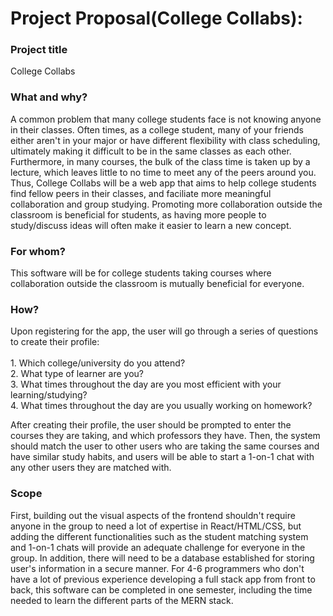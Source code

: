 # Project Proposal(College Collabs): 


### Project title

College Collabs

### What and why?


A common problem that many college students face is not knowing anyone in their classes. Often times, as a college student, many of your friends either aren't in your major or have different flexibility with class scheduling, ultimately making it difficult to be in the same classes as each other. Furthermore, in many courses, the bulk of the class time is taken up by a lecture, which leaves little to no time to meet any of the peers around you. Thus, College Collabs will be a web app that aims to help college students find fellow peers in their classes, and faciliate more meaningful collaboration and group studying. Promoting more collaboration outside the classroom is beneficial for students, as having more people to study/discuss ideas will often make it easier to learn a new concept. 



### For whom?


This software will be for college students taking courses where collaboration outside the classroom is mutually beneficial for everyone. 



### How?



Upon registering for the app, the user will go through a series of questions to create their profile:\
\
        1. Which college/university do you attend? \
        2. What type of learner are you? \
        3. What times throughout the day are you most efficient with your learning/studying? \
        4. What times throughout the day are you usually working on homework? 


After creating their profile, the user should be prompted to enter the courses they are taking, and which professors they have. Then, the system should match the user to other users who are taking the same courses and have similar study habits, and users will be able to start a 1-on-1 chat with any other users they are matched with. 

### Scope

First, building out the visual aspects of the frontend shouldn't require anyone in the group to need a lot of expertise in React/HTML/CSS, but adding the different functionalities such as the student matching system and 1-on-1 chats will provide an adequate challenge for everyone in the group. In addition, there will need to be a database established for storing user's information in a secure manner. For 4-6 programmers who don't have a lot of previous experience developing a full stack app from front to back, this software can be completed in one semester, including the time needed to learn the different parts of the MERN stack. 
